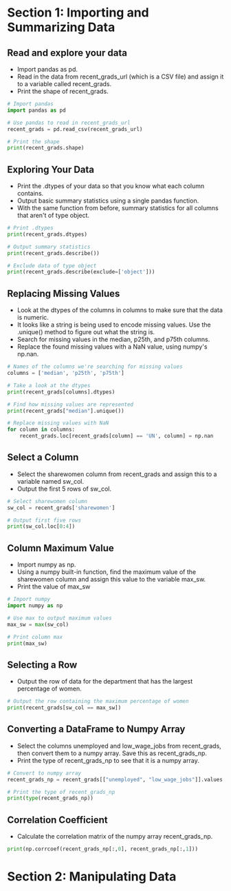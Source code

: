 # Section 1: Importing and Summarizing Data

## Read and explore your data

- Import pandas as pd.
- Read in the data from recent_grads_url (which is a CSV file) and assign it to a variable called recent_grads.
- Print the shape of recent_grads.

```python
# Import pandas
import pandas as pd

# Use pandas to read in recent_grads_url
recent_grads = pd.read_csv(recent_grads_url)

# Print the shape
print(recent_grads.shape)
```

## Exploring Your Data

- Print the .dtypes of your data so that you know what each column contains.
- Output basic summary statistics using a single pandas function.
- With the same function from before, summary statistics for all columns that aren't of type object.

```python
# Print .dtypes
print(recent_grads.dtypes)

# Output summary statistics
print(recent_grads.describe())

# Exclude data of type object
print(recent_grads.describe(exclude=['object']))
```

## Replacing Missing Values

- Look at the dtypes of the columns in columns to make sure that the data is numeric.
- It looks like a string is being used to encode missing values. Use the .unique() method to figure out what the string is.
- Search for missing values in the median, p25th, and p75th columns.
- Replace the found missing values with a NaN value, using numpy's np.nan.

```python
# Names of the columns we're searching for missing values
columns = ['median', 'p25th', 'p75th']

# Take a look at the dtypes
print(recent_grads[columns].dtypes)

# Find how missing values are represented
print(recent_grads["median"].unique())

# Replace missing values with NaN
for column in columns:
    recent_grads.loc[recent_grads[column] == 'UN', column] = np.nan
```

## Select a Column

- Select the sharewomen column from recent_grads and assign this to a variable named sw_col.
- Output the first 5 rows of sw_col.

```python
# Select sharewomen column
sw_col = recent_grads['sharewomen']

# Output first five rows
print(sw_col.loc[0:4])
```

## Column Maximum Value

- Import numpy as np.
- Using a numpy built-in function, find the maximum value of the sharewomen column and assign this value to the variable max_sw.
- Print the value of max_sw

```python
# Import numpy
import numpy as np

# Use max to output maximum values
max_sw = max(sw_col)

# Print column max
print(max_sw)
```

## Selecting a Row

- Output the row of data for the department that has the largest percentage of women.

```python
# Output the row containing the maximum percentage of women
print(recent_grads[sw_col == max_sw])
```

## Converting a DataFrame to Numpy Array

- Select the columns unemployed and low_wage_jobs from recent_grads, then convert them to a numpy array. Save this as recent_grads_np.
- Print the type of recent_grads_np to see that it is a numpy array.

```python
# Convert to numpy array
recent_grads_np = recent_grads[["unemployed", "low_wage_jobs"]].values

# Print the type of recent_grads_np
print(type(recent_grads_np))
```

## Correlation Coefficient

- Calculate the correlation matrix of the numpy array recent_grads_np.

```python
print(np.corrcoef(recent_grads_np[:,0], recent_grads_np[:,1]))
```

# Section 2: Manipulating Data
